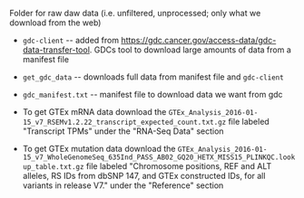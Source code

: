 Folder for raw daw data (i.e. unfiltered, unprocessed; only what we download from the web)

- `gdc-client` -- added from https://gdc.cancer.gov/access-data/gdc-data-transfer-tool. GDCs tool to download large amounts of data from a manifest file 

- `get_gdc_data` -- downloads full data from manifest file and `gdc-client`

- `gdc_manifest.txt` -- manifest file to download data we want from gdc

- To get GTEx mRNA data download the `GTEx_Analysis_2016-01-15_v7_RSEMv1.2.22_transcript_expected_count.txt.gz` file labeled "Transcript TPMs" under the "RNA-Seq Data" section

- To get GTEx mutation data download the `GTEx_Analysis_2016-01-15_v7_WholeGenomeSeq_635Ind_PASS_AB02_GQ20_HETX_MISS15_PLINKQC.lookup_table.txt.gz` file labeled "Chromosome positions, REF and ALT alleles, RS IDs from dbSNP 147, and GTEx constructed IDs, for all variants in release V7." under the "Reference" section